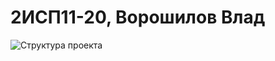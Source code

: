 # 2ИСП11-20, Ворошилов Влад

![Структура проекта](https://user-images.githubusercontent.com/126852898/224035862-b755ab33-a0cf-4305-baec-424bdc0ca689.png)
